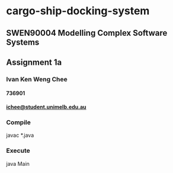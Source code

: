 # cargo-ship-docking-system
## SWEN90004 Modelling Complex Software Systems
## Assignment 1a
### Ivan Ken Weng Chee
#### 736901
#### ichee@student.unimelb.edu.au

### Compile
javac *.java

### Execute
java Main
